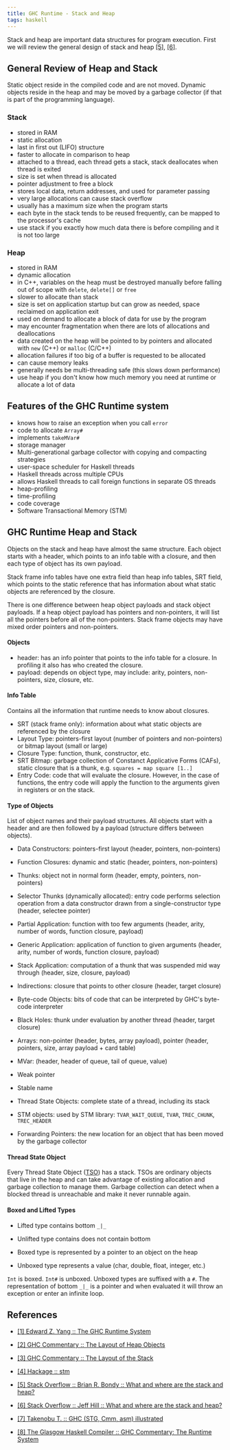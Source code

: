 ```yaml
---
title: GHC Runtime - Stack and Heap
tags: haskell
---
```


Stack and heap are important data structures for program execution. First we 
will review the general design of stack and heap [[5]](https://stackoverflow.com/a/80113), 
[[6]](https://stackoverflow.com/a/79936).

## General Review of Heap and Stack 

Static object reside in the compiled code and are not moved. Dynamic objects 
reside in the heap and may be moved by a garbage collector (if that is part of 
the programming language).

### Stack
- stored in RAM
- static allocation
- last in first out (LIFO) structure
- faster to allocate in comparison to heap
- attached to a thread, each thread gets a stack, stack deallocates when thread is exited
- size is set when thread is allocated
- pointer adjustment to free a block
- stores local data, return addresses, and used for parameter passing
- very large allocations can cause stack overflow
- usually has a maximum size when the program starts
- each byte in the stack tends to be reused frequently, can be mapped to the processor's cache
- use stack if you exactly how much data there is before compiling and it is not too large

### Heap
- stored in RAM
- dynamic allocation
- in C++, variables on the heap must be destroyed manually before falling out of scope with `delete`, `delete[]` or `free`
- slower to allocate than stack
- size is set on application startup but can grow as needed, space reclaimed on application exit
- used on demand to allocate a block of data for use by the program
- may encounter fragmentation when there are lots of allocations and deallocations
- data created on the heap will be pointed to by pointers and allocated with `new` (C++) or `malloc` (C/C++)
- allocation failures if too big of a buffer is requested to be allocated
- can cause memory leaks
- generally needs be multi-threading safe (this slows down performance)
- use heap if you don't know how much memory you need at runtime or allocate a lot of data

## Features of the GHC Runtime system

- knows how to raise an exception when you call `error`
- code to allocate `Array#` 
- implements `takeMVar#`
- storage manager
- Multi-generational garbage collector with copying and compacting strategies
- user-space scheduler for Haskell threads
- Haskell threads across multiple CPUs
- allows Haskell threads to call foreign functions in separate OS threads 
- heap-profiling 
- time-profiling
- code coverage
- Software Transactional Memory (STM)

## GHC Runtime Heap and Stack

Objects on the stack and heap have almost the same structure. Each object starts 
with a header, which points to an info table with a closure, and then each
type of object has its own payload. 

Stack frame info tables have one extra field than heap info tables, SRT field, 
which points to the static reference that has information about what static 
objects are referenced by the closure.

There is one difference between heap object payloads and stack object payloads.
If a heap object payload has pointers and non-pointers, it will list all the 
pointers before all of the non-pointers. Stack frame objects may have mixed 
order pointers and non-pointers.

#### Objects

- header: has an info pointer that points to the info table for a closure. In profiling it also has who created the closure.
- payload: depends on object type, may include: arity, pointers, non-pointers, size, closure, etc.

#### Info Table

Contains all the information that runtime needs to know about closures.

- SRT (stack frame only): information about what static objects are referenced by the closure
- Layout Type: pointers-first layout (number of pointers and non-pointers) or bitmap layout (small or large)
- Closure Type: function, thunk, constructor, etc.
- SRT Bitmap: garbage collection of Constanct Applicative Forms (CAFs), static closure that is a thunk, e.g. `squares = map square [1..]`
- Entry Code: code that will evaluate the closure. However, in the case of functions, the entry code will apply the function to the arguments given in registers or on the stack.

#### Type of Objects 

List of object names and their payload structures. All objects start with a 
header and are then followed by a payload (structure differs between objects).

- Data Constructors: pointers-first layout (header, pointers, non-pointers)

- Function Closures: dynamic and static (header, pointers, non-pointers)

- Thunks: object not in normal form (header, empty, pointers, non-pointers)

- Selector Thunks (dynamically allocated): entry code performs selection operation from a data constructor drawn from a single-constructor type (header, selectee pointer)

- Partial Application: function with too few arguments (header, arity, number of words, function closure, payload)

- Generic Application: application of function to given arguments (header, arity, number of words, function closure, payload)

- Stack Application: computation of a thunk that was suspended mid way through (header, size, closure, payload)

- Indirections: closure that points to other closure (header, target closure)

- Byte-code Objects: bits of code that can be interpreted by GHC's byte-code interpreter

- Black Holes: thunk under evaluation by another thread (header, target closure)

- Arrays: non-pointer (header, bytes, array payload), pointer (header, pointers, size, array payload + card table)

- MVar: (header, header of queue, tail of queue, value)

- Weak pointer

- Stable name

- Thread State Objects: complete state of a thread, including its stack

- STM objects: used by STM library: `TVAR_WAIT_QUEUE`, `TVAR`, `TREC_CHUNK`, `TREC_HEADER`

- Forwarding Pointers: the new location for an object that has been moved by the garbage collector

#### Thread State Object

Every Thread State Object ([TSO](https://ghc.haskell.org/trac/ghc/wiki/Commentary/Rts/Storage/HeapObjects?redirectedfrom=Commentary/Rts/HeapObjects#ThreadStateObjects))
has a stack. TSOs are ordinary objects that live in the heap and can take 
advantage of existing allocation and garbage collection to manage them. Garbage 
collection can detect when a blocked thread is unreachable and make it never 
runnable again.

#### Boxed and Lifted Types

- Lifted type contains bottom `_|_`

- Unlifted type contains does not contain bottom

- Boxed type is represented by a pointer to an object on the heap

- Unboxed type represents a value (char, double, float, integer, etc.)

`Int` is boxed. `Int#` is unboxed. Unboxed types are suffixed with a `#`. The 
representation of bottom `_|_` is a pointer and when evaluated it will throw an 
exception or enter an infinite loop.


## References

- [[1] Edward Z. Yang :: The GHC Runtime System](http://ezyang.com/jfp-ghc-rts-draft.pdf)

- [[2] GHC Commentary :: The Layout of Heap Objects](https://ghc.haskell.org/trac/ghc/wiki/Commentary/Rts/Storage/HeapObjects)

- [[3] GHC Commentary :: The Layout of the Stack](https://ghc.haskell.org/trac/ghc/wiki/Commentary/Rts/Storage/Stack)

- [[4] Hackage :: stm](https://hackage.haskell.org/package/stm)

- [[5] Stack Overflow :: Brian R. Bondy :: What and where are the stack and heap?](https://stackoverflow.com/a/79936)

- [[6] Stack Overflow :: Jeff Hill :: What and where are the stack and heap?](https://stackoverflow.com/a/80113) 

- [[7] Takenobu T. :: GHC (STG, Cmm, asm) illustrated](https://takenobu-hs.github.io/downloads/haskell_ghc_illustrated.pdf)

- [[8] The Glasgow Haskell Compiler :: GHC Commentary: The Runtime System](https://ghc.haskell.org/trac/ghc/wiki/Commentary/Rts)
